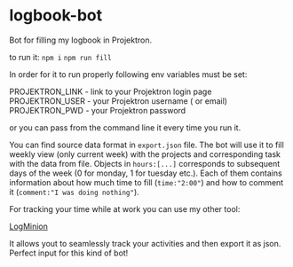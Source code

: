 # logbook-bot

Bot for filling my logbook in Projektron.

to run it:
`npm i`
`npm run fill`

In order for it to run properly following env variables must be set:

PROJEKTRON_LINK - link to your Projektron login page
PROJEKTRON_USER - your Projektron username ( or email)
PROJEKTRON_PWD - your Projektron password

or you can pass from the command line it every time you run it.

You can find source data format in `export.json` file. The bot will use it to fill weekly view (only current week) with the projects and corresponding task with the data from file. Objects in `hours:[...]` corresponds to subsequent days of the week (0 for monday, 1 for tuesday etc.). Each of them contains information about how much time to fill (`time:"2:00"`) and how to comment it (`comment:"I was doing nothing"`).

For tracking your time while at work you can use my other tool:

[LogMinion](https://logminion.com)

It allows yout to seamlessly track your activities and then export it as json.
Perfect input for this kind of bot!
